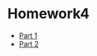 # Homework4

<ul>
  <li><a href="https://ahanks8.github.io/HW4Part1/">Part 1</a></li>
<li><a href="https://ahanks8.github.io/HW4Part2/">Part 2</a></li>
  </ul>
